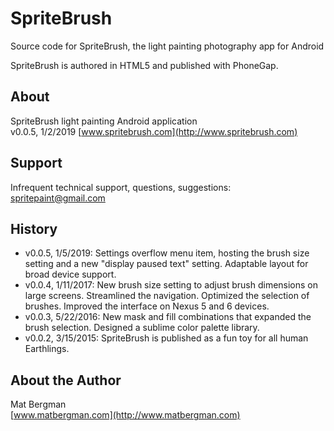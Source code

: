 SpriteBrush
===========
Source code for SpriteBrush, the light painting photography app for Android

SpriteBrush is authored in HTML5 and published with PhoneGap.

About
-----
SpriteBrush light painting Android application  
v0.0.5, 1/2/2019
[www.spritebrush.com](http://www.spritebrush.com)


Support
-------
Infrequent technical support, questions, suggestions:  
spritepaint@gmail.com

History
-------
* v0.0.5, 1/5/2019: Settings overflow menu item, hosting the brush size setting and a new "display paused text" setting. Adaptable layout for broad device support.
* v0.0.4, 1/11/2017: New brush size setting to adjust brush dimensions on large screens. Streamlined the navigation. Optimized the selection of brushes. Improved the interface on Nexus 5 and 6 devices.
* v0.0.3, 5/22/2016: New mask and fill combinations that expanded the brush selection. Designed a sublime color palette library.
* v0.0.2, 3/15/2015: SpriteBrush is published as a fun toy for all human Earthlings.


About the Author
----------------
Mat Bergman  
[www.matbergman.com](http://www.matbergman.com)